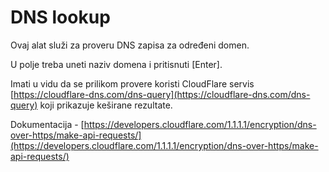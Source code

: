# DNS lookup

Ovaj alat služi za proveru DNS zapisa za određeni domen.

U polje treba uneti naziv domena i pritisnuti [Enter].

Imati u vidu da se prilikom provere koristi CloudFlare servis [https://cloudflare-dns.com/dns-query](https://cloudflare-dns.com/dns-query) koji prikazuje keširane rezultate.

Dokumentacija - [https://developers.cloudflare.com/1.1.1.1/encryption/dns-over-https/make-api-requests/](https://developers.cloudflare.com/1.1.1.1/encryption/dns-over-https/make-api-requests/)
